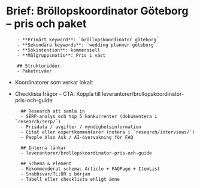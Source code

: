 # Brief: Bröllopskoordinator Göteborg – pris och paket

        - **Primärt keyword**: `bröllopskoordinator göteborg`
        - **Sekundära keywords**: `wedding planner göteborg`
        - **Sökintention**: kommersiell
        - **Målgruppsnotis**: Pris i väst

        ## Strukturidéer
        - Paketnivåer

- Koordinatorer som verkar lokalt
- Checklista frågor - CTA: Koppla till leverantorer/brollopskoordinator-pris-och-guide

        ## Research att samla in
        - SERP-analys och top 5 konkurrenter (dokumentera i `research/serp/`)
        - Prisdata / avgifter / myndighetsinformation
        - Citat eller expertkommentarer (notera i `research/interviews/`)
        - People Also Ask / AI-övervakning för FAQ

        ## Interna länkar
        - leverantorer/brollopskoordinator-pris-och-guide

        ## Schema & element
        - Rekommenderat schema: Article + FAQPage + ItemList
        - Snabbsvar/TL;DR i början
        - Tabell eller checklista enligt ämne
